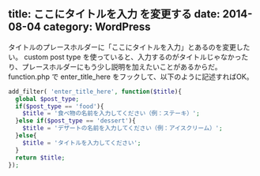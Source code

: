 title: ここにタイトルを入力 を変更する
date: 2014-08-04
category: WordPress
---

タイトルのプレースホルダーに「ここにタイトルを入力」とあるのを変更したい。
custom post type を使っていると、入力するのがタイトルじゃなかったり、プレースホルダーにもう少し説明を加えたいことがあるからだ。
function.php で enter_title_here をフックして、以下のように記述すればOK。

```php
add_filter( 'enter_title_here', function($title){
  global $post_type;
  if($post_type == 'food'){
    $title = '食べ物の名前を入力してください（例：ステーキ）';
  }else if($post_type == 'dessert'){
    $title = 'デザートの名前を入力してください（例：アイスクリーム）';
  }else{
    $title = 'タイトルを入力してください';
  }
  return $title;
});
```